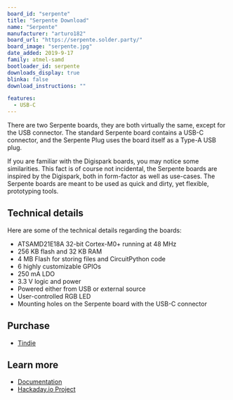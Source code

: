 ```yaml
---
board_id: "serpente"
title: "Serpente Download"
name: "Serpente"
manufacturer: "arturo182"
board_url: "https://serpente.solder.party/"
board_image: "serpente.jpg"
date_added: 2019-9-17
family: atmel-samd
bootloader_id: serpente
downloads_display: true
blinka: false
download_instructions: ""

features:
  - USB-C
---
```


There are two Serpente boards, they are both virtually the same, except for the USB connector. The standard Serpente board contains a USB-C connector, and the Serpente Plug uses the board itself as a Type-A USB plug.

If you are familiar with the Digispark boards, you may notice some similarities. This fact is of course not incidental, the Serpente boards are inspired by the Digispark, both in form-factor as well as use-cases. The Serpente boards are meant to be used as quick and dirty, yet flexible, prototyping tools.

## Technical details

Here are some of the technical details regarding the boards:

- ATSAMD21E18A 32-bit Cortex-M0+ running at 48 MHz
- 256 KB flash and 32 KB RAM
- 4 MB Flash for storing files and CircuitPython code
- 6 highly customizable GPIOs
- 250 mA LDO
- 3.3 V logic and power
- Powered either from USB or external source
- User-controlled RGB LED
- Mounting holes on the Serpente board with the USB-C connector

## Purchase
* [Tindie](https://www.tindie.com/products/arturo182/serpente-a-tiny-circuitpython-prototyping-board/)

## Learn more

* [Documentation](https://serpente.solder.party/)
* [Hackaday.io Project](https://hackaday.io/project/167192-serpente)
